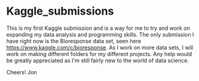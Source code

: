 Kaggle_submissions
==================
This is my first Kaggle submission and is a way for me to try and work on expanding my data analysis and programming skills. The only submission I have right now is the Bioresponse data set, seen here https://www.kaggle.com/c/bioresponse. As I work on more data sets, I will work on making different folders for my different projects. Any help would be greatly appreciated as I'm still fairly new to the world of data science.

Cheers!
Jon
